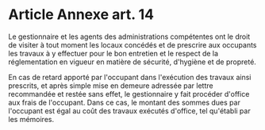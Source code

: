 # Article Annexe art. 14

Le gestionnaire et les agents des administrations compétentes ont le droit de visiter à tout moment les locaux concédés et de prescrire aux occupants les travaux à y effectuer pour le bon entretien et le respect de la réglementation en vigueur en matière de sécurité, d'hygiène et de propreté.

En cas de retard apporté par l'occupant dans l'exécution des travaux ainsi prescrits, et après simple mise en demeure adressée par lettre recommandée et restée sans effet, le gestionnaire y fait procéder d'office aux frais de l'occupant. Dans ce cas, le montant des sommes dues par l'occupant est égal au coût des travaux exécutés d'office, tel qu'établi par les mémoires.

